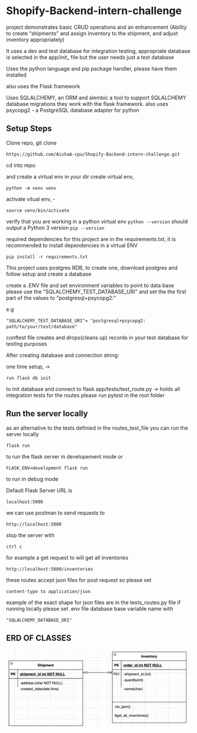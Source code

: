 # Shopify-Backend-intern-challenge

project demonstrates basic CRUD operations and an enhancement (Ability to create “shipments” and assign inventory to the shipment,
and adjust inventory appropriately)

It uses a dev and test database for integration testing, appropriate database is selected in the app/_init__ file
but the user needs just a test database

Uses the python language and pip package handler, please have them installed

also uses the Flask framework

Uses SQLALCHEMY, an ORM and alembic a tool to support SQLALCHEMY database migrations they work with the flask framework.
also uses psycopg2 - a PostgreSQL database adapter for python

## Setup Steps

Clone repo, git clone 
```
https://github.com/AishaA-cpu/Shopify-Backend-intern-challenge.git
```

cd into repo

and create a virtual env in your dir
create virtual env, 
```
python -m venv venv
```
activate vitual env, - 
```
source venv/bin/activate
```
verify that you are working in a python virtual env
    ```
    python --version
    ``` 
should output a Python 3 version
    ```
    pip --version
    ```

required dependencies for this project are in the requirements.txt,
it is recommended to install dependencies in a virtual ENV
```
pip install -r requirements.txt
```

This project uses postgres RDB, to create one, download postgres and follow setup and create a database

create a .ENV file and set environment variables to point to data base
please use the "SQLALCHEMY_TEST_DATABASE_URI" and set the the first part of the values to "postgresql+psycopg2:"

e.g 
```
"SQLALCHEMY_TEST_DATABASE_URI"= "postgresql+psycopg2: path/to/your/test/database"
```
conftest file creates and drops(cleans up) records in your test database for testing purposes

After creating database and connection string:

one time setup, -> 
```
run flask db init
``` 
to init database and connect to flask
app/tests/test_route.py -> holds all integration tests for the routes
please run pytest in the root folder

## Run the server locally 
as an alternative to the tests definied in the routes_test_file
you can run the server locally
```
flask run
``` 
to run the flask server in developement mode or 
``` 
FLASK_ENV=development flask run
``` 
to run in debug mode
 
Default Flask Server URL is 
```
localhost:5000
```
we can use postman to send requests to 
```
http://localhost:5000
``` 
stop the server with 
```
ctrl c
```
for example a get request to will get all inventories
```
http://localhost:5000/inventories
``` 

these routes accept json files for post request so please set 
```
content-type to application/json
``` 

example of the  exact shape for json files are in the tests_routes.py file
if running locally please set .env file database base variable name with 
```
"SQLALCHEMY_DATABASE_URI"
```

## ERD OF CLASSES
![](images/ERD2.png)
